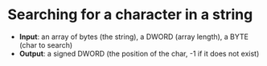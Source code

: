 #	Searching for a character in a string
-	**Input**: an array of bytes (the string), a DWORD (array length), a BYTE (char to search)
-	**Output**: a signed DWORD (the position of the char, -1 if it does not exist)
